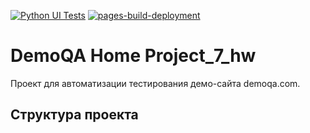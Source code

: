 [![Python UI Tests](https://github.com/AngryAlexQA/demoga_page/actions/workflows/python-app.yml/badge.svg)](https://github.com/AngryAlexQA/demoga_page/actions/workflows/python-app.yml)
[![pages-build-deployment](https://github.com/AngryAlexQA/demoga_page/actions/workflows/pages/pages-build-deployment/badge.svg)](https://github.com/AngryAlexQA/demoga_page/actions/workflows/pages/pages-build-deployment)
# DemoQA Home Project_7_hw

Проект для автоматизации тестирования демо-сайта demoqa.com.

## Структура проекта

